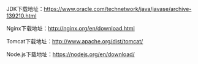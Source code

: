 JDK下载地址：<a href="https://www.oracle.com/technetwork/java/javase/archive-139210.html" target="_blank_">https://www.oracle.com/technetwork/java/javase/archive-139210.html</a>

Nginx下载地址：<a href="http://nginx.org/en/download.html" target="_blank_">http://nginx.org/en/download.html</a>

Tomcat下载地址：<a href="http://www.apache.org/dist/tomcat/" target="_blank_">http://www.apache.org/dist/tomcat/</a>

Node.js下载地址：<a href="https://nodejs.org/en/download/" target="_blank_">https://nodejs.org/en/download/</a>


